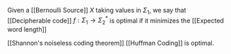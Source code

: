 Given a [[Bernoulli Source]] $X$ taking values in $\Sigma_{1}$, we say that
[[Decipherable code]] $f:\Sigma_{1}\to \Sigma_{2}^{*}$ is optimal if it minimizes the [[Expected word length]]

[[Shannon's noiseless coding theorem]]
[[Huffman Coding]] is optimal.